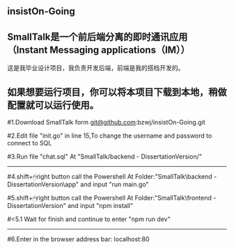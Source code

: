 insistOn-Going
---------------------------------------------------------------------------
SmallTalk是一个前后端分离的即时通讯应用（Instant Messaging applications（IM））
---------------------------------------------------------------------------

这是我毕业设计项目，我负责开发后端，前端是我的搭档开发的。

如果想要运行项目，你可以将本项目下载到本地，稍做配置就可以运行使用。
---------------------------------------------------------------------------

#1.Download  SmallTalk form git@github.com:bzwj/insistOn-Going.git

#2.Edit file "init.go" in line 15,To change the username and password to connect to SQL

#3.Run file "chat.sql" At "SmallTalk/backend - DissertationVersion/"

---------------------------------------------------------------------------

#4.shift+🖱right button call the Powershell At Folder:"SmallTalk\backend - DissertationVersion\app" and input "run main.go"

#5.shift+🖱right button call the Powershell At Folder:"SmallTalk\frontend - DissertationVersion" and input "npm install"

#<5.1 Wait for finish and continue to enter "npm run dev"

---------------------------------------------------------------------------

#6.Enter in the browser address bar: localhost:80
